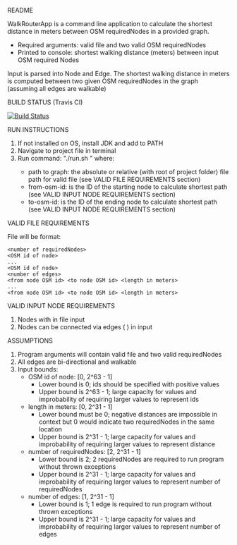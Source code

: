 README

WalkRouterApp is a command line application to calculate the shortest distance in meters between OSM requiredNodes in a provided graph.

* Required arguments: valid file <path to graph> and two valid OSM requiredNodes <from-osm-id> <to-osm-id>
* Printed to console: shortest walking distance (meters) between input OSM required Nodes

Input is parsed into Node and Edge. The shortest walking distance in meters is computed between two given OSM requiredNodes in the graph (assuming all edges are walkable)

BUILD STATUS (Travis CI)

[![Build Status](https://travis-ci.com/KatieSanderson/WalkRouterApp.svg?branch=master)](https://travis-ci.com/KatieSanderson/WalkRouterApp)

RUN INSTRUCTIONS
1. If not installed on OS, install JDK and add to PATH
2. Navigate to project file in terminal
3. Run command: "./run.sh <path to graph> <from-osm-id> <to-osm-id>" where:
    * path to graph: the absolute or relative (with root of project folder) file path for valid file (see VALID FILE REQUIREMENTS section)
    * from-osm-id: is the ID of the starting node to calculate shortest path (see VALID INPUT NODE REQUIREMENTS section)
    * to-osm-id: is the ID of the ending node to calculate shortest path (see VALID INPUT NODE REQUIREMENTS section)

VALID FILE REQUIREMENTS

File will be format:
~~~~
<number of requiredNodes>
<OSM id of node>
...
<OSM id of node>
<number of edges>
<from node OSM id> <to node OSM id> <length in meters>
...
<from node OSM id> <to node OSM id> <length in meters>
~~~~

VALID INPUT NODE REQUIREMENTS
1. Nodes with <OSM id of node> in file input
2. Nodes can be connected via edges (<from node OSM id> <to node OSM id> <length in meters>) in input

ASSUMPTIONS
1. Program arguments will contain valid file and two valid requiredNodes
2. All edges are bi-directional and walkable
3. Input bounds:
    * OSM id of node: [0, 2^63 - 1]
       * Lower bound is 0; ids should be specified with positive values
       * Upper bound is 2^63 - 1; large capacity for values and improbability of requiring larger values to represent ids
    * length in meters: [0, 2^31 - 1]
       * Lower bound must be 0; negative distances are impossible in context but 0 would indicate two requiredNodes in the same location
       * Upper bound is 2^31 - 1; large capacity for values and improbability of requiring larger values to represent distance
    * number of requiredNodes: [2, 2^31 - 1]
       * Lower bound is 2; 2 requiredNodes are required to run program without thrown exceptions
       * Upper bound is 2^31 - 1; large capacity for values and improbability of requiring larger values to represent number of requiredNodes
    * number of edges: [1, 2^31 - 1]
        * Lower bound is 1; 1 edge is required to run program without thrown exceptions
        * Upper bound is 2^31 - 1; large capacity for values and improbability of requiring larger values to represent number of edges

